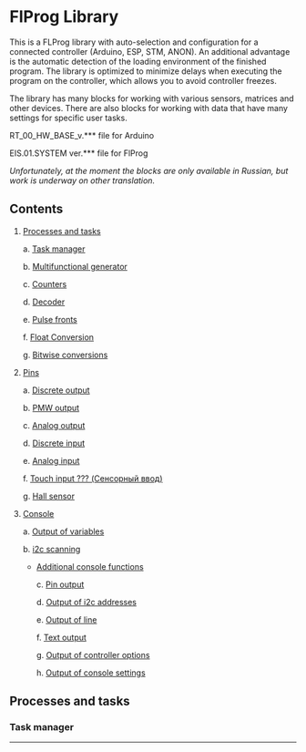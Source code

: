 # FlProg Library

This is a FLProg library with auto-selection and configuration for a connected controller (Arduino, ESP, STM, ANON). An additional advantage is the automatic detection of the loading environment of the finished program.
The library is optimized to minimize delays when executing the program on the controller, which allows you to avoid controller freezes.

The library has many blocks for working with various sensors, matrices and other devices. There are also blocks for working with data that have many settings for specific user tasks.

RT_00_HW_BASE_v.*** file for Arduino

EIS.01.SYSTEM ver.*** file for FlProg

_Unfortunately, at the moment the blocks are only available in Russian, but work is underway on other translation._

## Contents

1. [Processes and tasks](#Processes-and-tasks)

    a. [Task manager](#Task-manager)

    b. [Multifunctional generator](#Multifunctional-generator)
    
    c. [Counters](#Counters)

    d. [Decoder](#Decoder)

    e. [Pulse fronts](#Pulse-fronts)

    f. [Float Conversion](#Float-Conversion)

    g. [Bitwise conversions](#Bitwise-conversions)

2. [Pins](#Pins)

    a. [Discrete output](#Discrete-output)

    b. [PMW output](#PMW-output)

    c. [Analog output](#Analog-output)

    d. [Discrete input](#Discrete-input)

    e. [Analog input](#Analog-input)

    f. [Touch input ??? (Сенсорный ввод)](#Touch-input)

    g. [Hall sensor](#Hall-sensor)
    
3. [Console](#Console)

    a. [Output of variables](#Output-of-variables)
    
    b. [i2c scanning](#i2c-scanning)
    
    + [Additional console functions](#Additional-console-functions)
    
        c. [Pin output](#Pin-output)
        
        d. [Output of i2c addresses](#Output-of-i2c-addresses)
        
        e. [Output of line](#Output-of-line)
        
        f. [Text output](#Text-output)
        
        g. [Output of controller options](#Output-of-controller-options)
        
        h. [Output of console settings](#Output-of-console-settings)


## Processes and tasks

### Task manager

____

